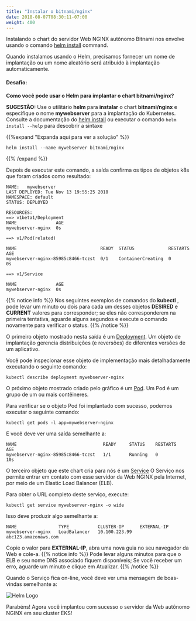 ```yaml
---
title: "Instalar o bitnami/nginx"
date: 2018-08-07T08:30:11-07:00
weight: 400
---
```


Instalando o chart do servidor  Web NGINX autônomo Bitnami nos envolve usando o comando [helm install](https://docs.helm.sh/helm/#helm-install) command.

Quando instalamos usando o Helm, precisamos fornecer um nome de implantação ou um nome aleatório será atribuído à implantação automaticamente.

#### Desafio:
**Como você pode usar o Helm para implantar o chart bitnami/nginx?**

**SUGESTÃO:** Use o utilitário **helm** para **instalar** o chart **bitnami/nginx**  e especifique o nome **mywebserver** para a implantação do Kubernetes. Consulte a documentação do [helm install](https://docs.helm.sh/helm/#helm-install)  ou executar o comando ```helm install --help```  para descobrir a sintaxe

{{%expand "Expanda aqui para ver a solução" %}}
```
helm install --name mywebserver bitnami/nginx
```
{{% /expand %}}

Depois de executar este comando, a saída confirma os tipos de objetos k8s que foram criados como resultado:

```
NAME:   mywebserver
LAST DEPLOYED: Tue Nov 13 19:55:25 2018
NAMESPACE: default
STATUS: DEPLOYED

RESOURCES:
==> v1beta1/Deployment
NAME               AGE
mywebserver-nginx  0s

==> v1/Pod(related)

NAME                                READY  STATUS             RESTARTS  AGE
mywebserver-nginx-85985c8466-tczst  0/1    ContainerCreating  0         0s

==> v1/Service

NAME               AGE
mywebserver-nginx  0s
```

{{% notice info %}}
Nos seguintes exemplos de comandos do  **kubectl** , pode levar um minuto ou dois para cada um desses objetos **DESIRED** e **CURRENT** valores para corresponder; se eles não corresponderem na primeira tentativa, aguarde alguns segundos e execute o comando novamente para verificar o status.
{{% /notice %}}

O primeiro objeto mostrado nesta saída é um [Deployment](https://kubernetes.io/docs/concepts/workloads/controllers/deployment/).  Um objeto de implantação gerencia distribuições (e reversões) de diferentes versões de um aplicativo.

Você pode inspecionar esse objeto de implementação mais detalhadamente executando o seguinte comando:

```
kubectl describe deployment mywebserver-nginx
```

O próximo objeto mostrado criado pelo gráfico é um [Pod](https://kubernetes.io/docs/concepts/workloads/pods/pod/).  Um Pod é um grupo de um ou mais contêineres.

Para verificar se o objeto Pod foi implantado com sucesso, podemos executar o seguinte comando:

```
kubectl get pods -l app=mywebserver-nginx
```
E você deve ver uma saída semelhante a:

```
NAME                                 READY     STATUS    RESTARTS   AGE
mywebserver-nginx-85985c8466-tczst   1/1       Running   0          10s
```

O terceiro objeto que este chart cria para nós é um [Service](https://kubernetes.io/docs/concepts/services-networking/service/)  O Serviço nos permite entrar em contato com esse servidor da Web NGINX pela Internet, por meio de um Elastic Load Balancer (ELB). 

Para obter o URL completo deste serviço, execute:

```
kubectl get service mywebserver-nginx -o wide
```

Isso deve produzir algo semelhante a:

```
NAME                TYPE           CLUSTER-IP      EXTERNAL-IP                                                              
mywebserver-nginx   LoadBalancer   10.100.223.99   abc123.amazonaws.com
```

Copie o valor para **EXTERNAL-IP**, abra uma nova guia no seu navegador da Web e cole-a.
{{% notice info %}}
Pode levar alguns minutos para que o ELB e seu nome DNS associado fiquem disponíveis; Se você receber um erro, aguarde um minuto e clique em Atualizar.
{{% /notice %}}

Quando o Serviço fica on-line, você deve ver uma mensagem de boas-vindas semelhante a:

![Helm Logo](/images/helm-nginx/welcome_to_nginx.png)

Parabéns! Agora você implantou com sucesso o servidor da Web autônomo NGINX em seu cluster EKS!
